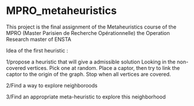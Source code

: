 # MPRO_metaheuristics
This project is the final assignment of the Metaheuristics course of the MPRO (Master Parisien de Recherche Opérationnelle) the Operation Research master of ENSTA


Idea of the first heuristic :

1/propose a heuristic that will give a admissible solution
Looking in the non-covered vertices. Pick one at random. Place a captor, then try to link the captor to the origin of the graph. Stop when all vertices are covered.

2/Find a way to explore neighboroods


3/Find an appropriate meta-heuristic to explore this neighborhood
